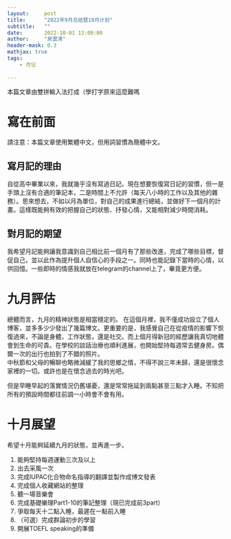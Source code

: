 ```yaml
---
layout:     post
title:      "2022年9月总结暨10月计划"
subtitle:   ""
date:       2022-10-01 13:00:00
author:     "泉雲清"
header-mask: 0.3
mathjax: true
tags: 
    - 月记
    
---
```

本篇文章由雙拼輸入法打成（學打字原來這麼難嗎
# 寫在前面
請注意：本篇文章使用繁體中文，但用詞習慣為簡體中文。
## 寫月記的理由
自從高中畢業以來，我就幾乎沒有寫過日記。現在想要恢復寫日記的習慣，但一是手頭上沒有合適的筆記本，二是時間上不允許（每天八小時的工作以及其他的雜務）。思來想去，不如以月為單位，對自己的成果進行總結，並做好下一個月的計畫。這樣既能夠有效的把握自己的狀態、抒發心情，又能相對減少時間消耗。
## 對月記的期望
我希望月記能夠讓我意識到自己相比前一個月有了那些改進，完成了哪些目標，督促自己，並以此作為提升個人自信心的手段之一。同時也能記錄下當時的心情，以供回憶。一些即時的情感我就放在telegram的channel上了，畢竟更方便。  

# 九月評估
總體而言，九月的精神狀態是相當穩定的。
在這個月裡，我不僅成功設立了個人博客，並多多少少發出了幾篇博文。更重要的是，我感覺自己在從疫情的影響下恢復過來，不論是身體，工作狀態，還是社交。而上個月得新冠的經歷讓我真切地體會到生命的可貴。在學校的談話治療也順利進展，也開始堅持每週常去健身房。偶爾一次的出行也拍到了不錯的照片。  
中秋節和父母的暢聊也略微減緩了我的思鄉之情，不得不說三年未歸，還是很懷念家裡的一切。或許也是在懷念過去的時光吧。  

但是早睡早起的落實情況仍舊堪憂，還是常常拖延到兩點甚至三點才入睡。不知把所有的預設時間都往前調一小時會不會有用。  

# 十月展望  
希望十月能夠延續九月的狀態，並再進一步。
1. 能夠堅持每週運動三次及以上
2. 出去采風一次
3. 完成IUPAC化合物命名指導的翻譯並製作成博文發表
4. 完成個人收藏網站的整理
5. 聽一場音樂會
6. 完成基礎樂理Part1-10的筆記整理（現已完成前3part）
7. 爭取每天十二點入睡，最遲在一點前入睡
8. （可選）完成群論初步的學習
9. 開展TOEFL speaking的準備
